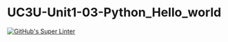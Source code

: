 # UC3U-Unit1-03-Python_Hello_world

[![GitHub's Super Linter](https://github.com/Aidan-Moore/UC3U-Unit1-03/workflows/GitHub's%20Super%20Linter/badge.svg)](https://github.com/Aidan-Moore/UC3U-Unit1-03/actions)
